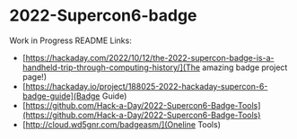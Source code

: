 # 2022-Supercon6-badge

Work in Progress README
Links: 
- [https://hackaday.com/2022/10/12/the-2022-supercon-badge-is-a-handheld-trip-through-computing-history/](The amazing badge project page!)
- [https://hackaday.io/project/188025-2022-hackaday-supercon-6-badge-guide](Badge Guide)
- [https://github.com/Hack-a-Day/2022-Supercon6-Badge-Tools](https://github.com/Hack-a-Day/2022-Supercon6-Badge-Tools)
- [http://cloud.wd5gnr.com/badgeasm/](Oneline Tools)
